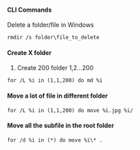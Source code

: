 
#### CLI Commands

Delete a folder/file in Windows 


```
rmdir /s folder\file_to_delete
```



#### Create X folder 

1. Create 200 folder 1,2…200

```
for /L %i in (1,1,200) do md %i
```


#### Move a lot of file in different folder


```
for /L %i in (1,1,200) do move %i.jpg %i/
```


#### Move all the subfile in the root folder


```
for /d %i in (*) do move %i\* .
```
